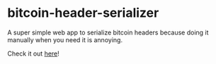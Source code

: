 # bitcoin-header-serializer
A super simple web app to serialize bitcoin headers because doing it manually when you need it is annoying.

Check it out [here](https://bitcoin-header-serializer.glitch.me)!
